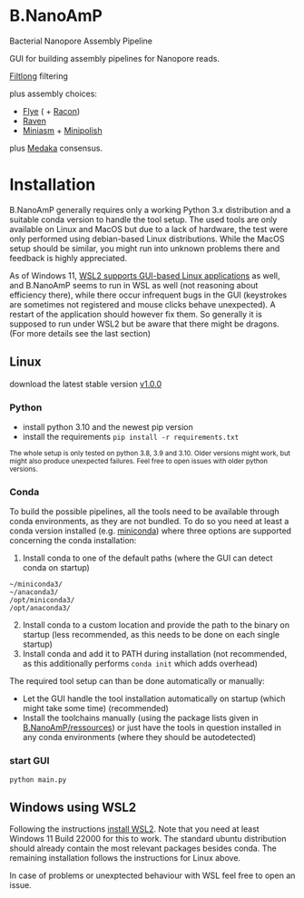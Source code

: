 # B.NanoAmP
Bacterial Nanopore Assembly Pipeline

GUI for building assembly pipelines for Nanopore reads.

[Filtlong](https://github.com/rrwick/Filtlong) filtering

plus assembly choices:

* [Flye](https://github.com/fenderglass/Flye) ( + [Racon](https://github.com/isovic/racon))
* [Raven](https://github.com/lbcb-sci/raven)
* [Miniasm](https://github.com/lh3/miniasm) + [Minipolish](https://github.com/rrwick/Minipolish)

plus [Medaka](https://github.com/nanoporetech/medaka) consensus.


# Installation

B.NanoAmP generally requires only a working Python 3.x distribution and a suitable conda version to handle the tool setup.
The used tools are only available on Linux and MacOS but due to a lack of hardware, the test were only performed using debian-based Linux distributions.
While the MacOS setup should be similar, you might run into unknown problems there and feedback is highly appreciated.

As of Windows 11, [WSL2 supports GUI-based Linux applications](https://learn.microsoft.com/en-us/shows/tabs-vs-spaces/wsl-2-run-linux-gui-apps) as well, and B.NanoAmP seems to run in WSL as well (not reasoning about efficiency there), while there occur infrequent bugs in the GUI (keystrokes are sometimes not registered and mouse clicks behave unexpected). A restart of the application should however fix them. 
So generally it is supposed to run under WSL2 but be aware that there might be dragons. (For more details see the last section)

## Linux

download the latest stable version [v1.0.0](https://github.com/simanjo/B.NanoAmP/archive/refs/tags/v1.0.0.tar.gz)

### Python

* install python 3.10 and the newest pip version
* install the requirements `pip install -r requirements.txt`

<sub>The whole setup is only tested on python 3.8, 3.9 and 3.10. Older versions might work, but might also produce unexpected failures. Feel free to open issues with older python versions.</sub>

### Conda

To build the possible pipelines, all the tools need to be available through conda environments, as they are not bundled.
To do so you need at least a conda version installed (e.g. [miniconda](https://docs.conda.io/en/latest/miniconda.html)) where three options are supported concerning the conda installation:

1. Install conda to one of the default paths (where the GUI can detect conda on startup)
```
~/miniconda3/
~/anaconda3/
/opt/miniconda3/
/opt/anaconda3/
```
2. Install conda to a custom location and provide the path to the binary on startup (less recommended, as this needs to be done on each single startup)
3. Install conda and add it to PATH during installation (not recommended, as this additionally performs `conda init` which adds overhead) 


The required tool setup can than be done automatically or manually:
* Let the GUI handle the tool installation automatically on startup (which might take some time) (recommended)
* Install the toolchains manually (using the package lists given in [B.NanoAmP/ressources](https://github.com/simanjo/B.NanoAmP/tree/main/ressources))
or just have the tools in question installed in any conda environments (where they should be autodetected)

### start GUI

`python main.py`

## Windows using WSL2

Following the instructions [install WSL2](https://learn.microsoft.com/en-us/windows/wsl/tutorials/gui-apps). Note that you need at least Windows 11 Build 22000 for this to work.
The standard ubuntu distribution should already contain the most relevant packages besides conda.
The remaining installation follows the instructions for Linux above.

In case of problems or unexptected behaviour with WSL feel free to open an issue.
